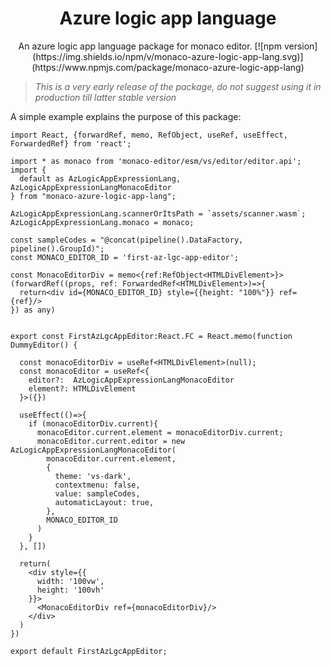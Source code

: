 <h1 align="center">Azure logic app language</h1>

<div align="center">
An azure logic app language package for monaco editor.  
[![npm version](https://img.shields.io/npm/v/monaco-azure-logic-app-lang.svg)](https://www.npmjs.com/package/monaco-azure-logic-app-lang)
</div>

> *This is a very early release of the package, do not suggest using it in production till latter stable version*

A simple example explains the purpose of this package: 
```tsx
import React, {forwardRef, memo, RefObject, useRef, useEffect, ForwardedRef} from 'react';

import * as monaco from 'monaco-editor/esm/vs/editor/editor.api';
import {
  default as AzLogicAppExpressionLang, AzLogicAppExpressionLangMonacoEditor
} from "monaco-azure-logic-app-lang";

AzLogicAppExpressionLang.scannerOrItsPath = `assets/scanner.wasm`;
AzLogicAppExpressionLang.monaco = monaco;

const sampleCodes = "@concat(pipeline().DataFactory, pipeline().GroupId)";
const MONACO_EDITOR_ID = 'first-az-lgc-app-editor';

const MonacoEditorDiv = memo<{ref:RefObject<HTMLDivElement>}>(forwardRef((props, ref: ForwardedRef<HTMLDivElement>)=>{
  return<div id={MONACO_EDITOR_ID} style={{height: "100%"}} ref={ref}/>
}) as any)


export const FirstAzLgcAppEditor:React.FC = React.memo(function DummyEditor() {

  const monacoEditorDiv = useRef<HTMLDivElement>(null);
  const monacoEditor = useRef<{
    editor?:  AzLogicAppExpressionLangMonacoEditor
    element?: HTMLDivElement
  }>({})

  useEffect(()=>{
    if (monacoEditorDiv.current){
      monacoEditor.current.element = monacoEditorDiv.current;
      monacoEditor.current.editor = new AzLogicAppExpressionLangMonacoEditor(
        monacoEditor.current.element,
        {
          theme: 'vs-dark',
          contextmenu: false,
          value: sampleCodes,
          automaticLayout: true,
        },
        MONACO_EDITOR_ID
      )
    }
  }, [])

  return(
    <div style={{
      width: '100vw',
      height: '100vh'
    }}>
      <MonacoEditorDiv ref={monacoEditorDiv}/>
    </div>
  )
})

export default FirstAzLgcAppEditor;
```